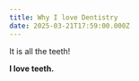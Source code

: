 ```yaml
---
title: Why I love Dentistry
date: 2025-03-21T17:59:00.000Z
---
```

It is all the teeth!

**I love teeth.**
